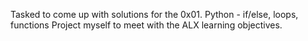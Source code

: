 Tasked to come up with solutions for the 0x01. Python - if/else, loops, functions Project myself to meet with the ALX learning objectives.
